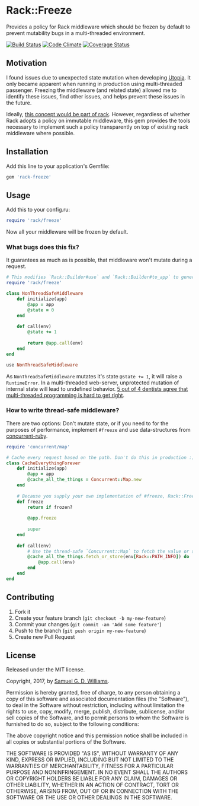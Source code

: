 # Rack::Freeze

Provides a policy for Rack middleware which should be frozen by default to prevent mutability bugs in a multi-threaded environment.

[![Build Status](https://secure.travis-ci.org/ioquatix/rack-freeze.svg)](http://travis-ci.org/ioquatix/rack-freeze)
[![Code Climate](https://codeclimate.com/github/ioquatix/rack-freeze.svg)](https://codeclimate.com/github/ioquatix/rack-freeze)
[![Coverage Status](https://coveralls.io/repos/ioquatix/rack-freeze/badge.svg)](https://coveralls.io/r/ioquatix/rack-freeze)

## Motivation

I found issues due to unexpected state mutation when developing [Utopia](https://github.com/ioquatix/utopia). It only became apparent when running in production using multi-threaded passenger. Freezing the middleware (and related state) allowed me to identify these issues, find other issues, and helps prevent these issues in the future.

Ideally, [this concept would be part of rack](https://github.com/rack/rack/issues/1010). However, regardless of whether Rack adopts a policy on immutable middleware, this gem provides the tools necessary to implement such a policy transparently on top of existing rack middleware where possible.

## Installation

Add this line to your application's Gemfile:

```ruby
gem 'rack-freeze'
```

## Usage

Add this to your config.ru:

```ruby
require 'rack/freeze'
```

Now all your middleware will be frozen by default.

### What bugs does this fix?

It guarantees as much as is possible, that middleware won't mutate during a request.

```ruby
# This modifies `Rack::Builder#use` and `Rack::Builder#to_app` to generate a frozen stack of middleware.
require 'rack/freeze'

class NonThreadSafeMiddleware
	def initialize(app)
		@app = app
		@state = 0
	end
	
	def call(env)
		@state += 1
		
		return @app.call(env)
	end
end

use NonThreadSafeMiddleware
```

As `NonThreadSafeMiddleware` mutates it's state `@state += 1`, it will raise a `RuntimeError`. In a multi-threaded web-server, unprotected mutation of internal state will lead to undefined behavior. [5 out of 4 dentists agree that multi-threaded programming is hard to get right](http://www.rubyinside.com/does-the-gil-make-your-ruby-code-thread-safe-6051.html).

### How to write thread-safe middleware?

There are two options: Don't mutate state, or if you need to for the purposes of performance, implement `#freeze` and use data-structures from [concurrent-ruby](https://github.com/ruby-concurrency/concurrent-ruby).

```ruby
require 'concurrent/map'

# Cache every request based on the path. Don't do this in production :)
class CacheEverythingForever
	def initialize(app)
		@app = app
		@cache_all_the_things = Concurrent::Map.new
	end
	
	# Because you supply your own implementation of #freeze, Rack::Freeze won't touch this middleware.
	def freeze
		return if frozen?
		
		@app.freeze
		
		super
	end
	
	def call(env)
		# Use the thread-safe `Concurrent::Map` to fetch the value or store it if it doesn't exist already.
		@cache_all_the_things.fetch_or_store(env[Rack::PATH_INFO]) do
			@app.call(env)
		end
	end
end
```

## Contributing

1. Fork it
2. Create your feature branch (`git checkout -b my-new-feature`)
3. Commit your changes (`git commit -am 'Add some feature'`)
4. Push to the branch (`git push origin my-new-feature`)
5. Create new Pull Request

## License

Released under the MIT license.

Copyright, 2017, by [Samuel G. D. Williams](http://www.codeotaku.com/samuel-williams).

Permission is hereby granted, free of charge, to any person obtaining a copy
of this software and associated documentation files (the "Software"), to deal
in the Software without restriction, including without limitation the rights
to use, copy, modify, merge, publish, distribute, sublicense, and/or sell
copies of the Software, and to permit persons to whom the Software is
furnished to do so, subject to the following conditions:

The above copyright notice and this permission notice shall be included in
all copies or substantial portions of the Software.

THE SOFTWARE IS PROVIDED "AS IS", WITHOUT WARRANTY OF ANY KIND, EXPRESS OR
IMPLIED, INCLUDING BUT NOT LIMITED TO THE WARRANTIES OF MERCHANTABILITY,
FITNESS FOR A PARTICULAR PURPOSE AND NONINFRINGEMENT. IN NO EVENT SHALL THE
AUTHORS OR COPYRIGHT HOLDERS BE LIABLE FOR ANY CLAIM, DAMAGES OR OTHER
LIABILITY, WHETHER IN AN ACTION OF CONTRACT, TORT OR OTHERWISE, ARISING FROM,
OUT OF OR IN CONNECTION WITH THE SOFTWARE OR THE USE OR OTHER DEALINGS IN
THE SOFTWARE.

